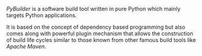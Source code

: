 _PyBuilder_ is a software build tool written in pure Python which mainly
targets Python applications.

It is based on the concept of dependency based programming but also comes
along with powerful plugin mechanism that allows the construction of build life
cycles similar to those known from other famous build tools like _Apache Maven_.
